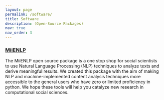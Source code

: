 ```yaml
---
layout: page
permalink: /software/
title: Software
description: (Open-Source Packages)
nav: true
nav_order: 3
---
```


### [MiiENLP](https://github.com/miielab/miienlp)
The MiiENLP open source package is a one stop shop for social scientists to use Natural Language Processing (NLP) techniques to analyze texts and derive meaningful results. We created this package with the aim of making NLP and machine-implemented content analysis techniques more accessible to the general users who have zero or limited proficiency in python. We hope these tools will help you catalyze new research in computational social sciences. 
